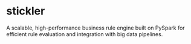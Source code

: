 # stickler
A scalable, high-performance business rule engine built on PySpark for efficient rule evaluation and integration with big data pipelines.
